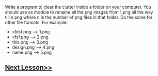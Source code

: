 Write a program to clear the clutter inside a folder on your computer. 
You should use os module to rename all the png images from 1.png all the way till n.png where n is the number of png files in that folder. Do the same for other file formats. 
For example:
- sfdsf.png --> 1.png
- vfsf.png --> 2.png
- this.png --> 3.png
- design.png --> 4.png
- name.png --> 5.png
## [Next Lesson>>](https://replit.com/@codewithharry/69-Day-69-Class-Methods)